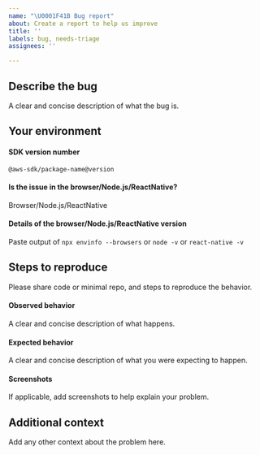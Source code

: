 ```yaml
---
name: "\U0001F41B Bug report"
about: Create a report to help us improve
title: ''
labels: bug, needs-triage
assignees: ''

---
```


## Describe the bug
A clear and concise description of what the bug is.

## Your environment

#### SDK version number
`@aws-sdk/package-name@version`

#### Is the issue in the browser/Node.js/ReactNative?
Browser/Node.js/ReactNative

#### Details of the browser/Node.js/ReactNative version
Paste output of `npx envinfo --browsers` or `node -v` or `react-native -v`

## Steps to reproduce
Please share code or minimal repo, and steps to reproduce the behavior.

#### Observed behavior
A clear and concise description of what happens.

#### Expected behavior
A clear and concise description of what you were expecting to happen.

#### Screenshots
If applicable, add screenshots to help explain your problem.

## Additional context
Add any other context about the problem here.

